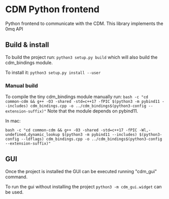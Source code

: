 # CDM Python frontend

Python frontend to communicate with the CDM. This library implements the 0mq API

## Build & install

To build the project run: `python3 setup.py build` which will also build the cdm_bindings module.

To install it: `python3 setup.py install --user`

### Manual build

To compile the tiny cdm_bindings module manually run: `bash -c "cd common-cdm && g++ -O3 -shared -std=c++17 -fPIC $(python3 -m pybind11 --includes) cdm_bindings.cpp -o ../cdm_bindings$(python3-config --extension-suffix)"`
Note that the module depends on pybind11.

In mac:
```
bash -c "cd common-cdm && g++ -O3 -shared -std=c++17 -fPIC -Wl,-undefined,dynamic_lookup $(python3 -m pybind11 --includes) $(python3-config --ldflags) cdm_bindings.cpp -o ../cdm_bindings$(python3-config --extension-suffix)"
```

## GUI

Once the project is installed the GUI can be executed running "cdm_gui" command. 

To run the gui without installing the project `python3 -m cdm_gui.widget` can be used. 
